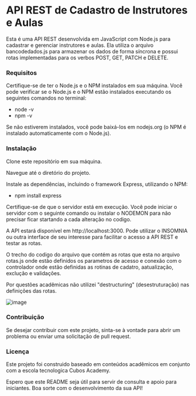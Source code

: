 # API REST de Cadastro de Instrutores e Aulas

<p>Esta é uma API REST desenvolvida em JavaScript com Node.js para cadastrar e gerenciar instrutores e aulas. Ela utiliza o arquivo bancodedados.js 
para armazenar os dados de forma síncrona e possui rotas implementadas para os verbos POST, GET, PATCH e DELETE.</p>

<h3>Requisitos</h3>
<p>Certifique-se de ter o Node.js e o NPM instalados em sua máquina. Você pode verificar se o Node.js e o NPM estão instalados executando os seguintes comandos no terminal:</p>
<ul>
  <li>node -v</li>
  <li>npm -v</li>
</ul>
<p>Se não estiverem instalados, você pode baixá-los em nodejs.org (o NPM é instalado automaticamente com o Node.js).</p>

<h3>Instalação</h3>

<p>Clone este repositório em sua máquina.</p>
<p>Navegue até o diretório do projeto.</p>
<p>Instale as dependências, incluindo o framework Express, utilizando o NPM:</p>
<ul>
<li>npm install express</li>
</ul>

<P>Certifique-se de que o servidor está em execução. Você pode iniciar o servidor com o seguinte comando ou instalar o NODEMON para não precisar ficar startando a cada alteração no codigo.</P>

<p>A API estará disponível em http://localhost:3000. Pode utilizar o INSOMNIA ou outra interface de seu interesse para facilitar o acesso a API REST e testar as rotas.</p>

<p>O trecho do codigo do arquivo que contém as rotas que esta no arquivo rotas.js onde estão definidos os parametros de acesso e conexão com o controlador onde estão definidas as rotinas de cadatro, aatualização, exclução e validações.</p>

<p>Por questões acadêmicas não utilizei "destructuring" (desestruturação) nas definições das rotas.</p>

![image](https://github.com/joseweverton/Backend-API-REST-node.js/assets/125286733/fa62a074-3de0-44f1-82d3-a6eacfe5eb3f)

<h3>Contribuição</h3>

<p>Se desejar contribuir com este projeto, sinta-se à vontade para abrir um problema ou enviar uma solicitação de pull request.</p>

<h3>Licença</h3>

<p>Este projeto foi construido baseado em conteúdos acadêmicos em conjunto com a escola tecnologica Cubos Academy.</p>

<p>Espero que este README seja útil para servir de consulta e apoio para iniciantes. Boa sorte com o desenvolvimento da sua API!</p>



  


